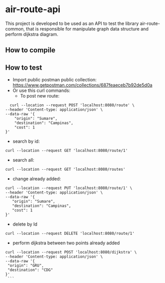 # air-route-api

This project is developed to be used as an API to test the library air-route-common, that is responsible for manipulate graph data structure and perform dijkstra diagram.

## How to compile

## How to test

* Import public postman public collection: https://www.getpostman.com/collections/687feaeceb7b92de5d0a
* Or use this curl commands: 
  * To post new route:
```
  curl --location --request POST 'localhost:8080/route' \
--header 'Content-type: application/json' \
--data-raw '{
    "origin": "Sumare", 
    "destination": "Campinas",
    "cost": 1
}'
```
  * search by id:
  ```
  curl --location --request GET 'localhost:8080/route/1'
 ```
 
 * search all:
 ```
 curl --location --request GET 'localhost:8080/routes'
 ```
 
 * change already added:
 ```
 curl --location --request PUT 'localhost:8080/route/1' \
--header 'Content-type: application/json' \
--data-raw '{
    "origin": "Sumare", 
    "destination": "Campinas",
    "cost": 1
}'
```
 * delete by Id
  ```
 curl --location --request DELETE 'localhost:8080/route/1'
  ```
  
  * perform dijkstra between two points already added
   ```
   curl --location --request POST 'localhost:8080/dijkstra' \
--header 'Content-type: application/json' \
--data-raw '{
    "origin": "GRU", 
    "destination": "CDG"
}'
    ```
 
 
 


